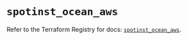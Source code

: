 # `spotinst_ocean_aws`

Refer to the Terraform Registry for docs: [`spotinst_ocean_aws`](https://registry.terraform.io/providers/spotinst/spotinst/1.182.0/docs/resources/ocean_aws).
